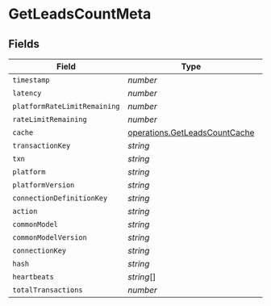 # GetLeadsCountMeta


## Fields

| Field                                                                          | Type                                                                           | Required                                                                       | Description                                                                    |
| ------------------------------------------------------------------------------ | ------------------------------------------------------------------------------ | ------------------------------------------------------------------------------ | ------------------------------------------------------------------------------ |
| `timestamp`                                                                    | *number*                                                                       | :heavy_minus_sign:                                                             | N/A                                                                            |
| `latency`                                                                      | *number*                                                                       | :heavy_minus_sign:                                                             | N/A                                                                            |
| `platformRateLimitRemaining`                                                   | *number*                                                                       | :heavy_minus_sign:                                                             | N/A                                                                            |
| `rateLimitRemaining`                                                           | *number*                                                                       | :heavy_minus_sign:                                                             | N/A                                                                            |
| `cache`                                                                        | [operations.GetLeadsCountCache](../../models/operations/getleadscountcache.md) | :heavy_minus_sign:                                                             | N/A                                                                            |
| `transactionKey`                                                               | *string*                                                                       | :heavy_minus_sign:                                                             | N/A                                                                            |
| `txn`                                                                          | *string*                                                                       | :heavy_minus_sign:                                                             | N/A                                                                            |
| `platform`                                                                     | *string*                                                                       | :heavy_minus_sign:                                                             | N/A                                                                            |
| `platformVersion`                                                              | *string*                                                                       | :heavy_minus_sign:                                                             | N/A                                                                            |
| `connectionDefinitionKey`                                                      | *string*                                                                       | :heavy_minus_sign:                                                             | N/A                                                                            |
| `action`                                                                       | *string*                                                                       | :heavy_minus_sign:                                                             | N/A                                                                            |
| `commonModel`                                                                  | *string*                                                                       | :heavy_minus_sign:                                                             | N/A                                                                            |
| `commonModelVersion`                                                           | *string*                                                                       | :heavy_minus_sign:                                                             | N/A                                                                            |
| `connectionKey`                                                                | *string*                                                                       | :heavy_minus_sign:                                                             | N/A                                                                            |
| `hash`                                                                         | *string*                                                                       | :heavy_minus_sign:                                                             | N/A                                                                            |
| `heartbeats`                                                                   | *string*[]                                                                     | :heavy_minus_sign:                                                             | N/A                                                                            |
| `totalTransactions`                                                            | *number*                                                                       | :heavy_minus_sign:                                                             | N/A                                                                            |